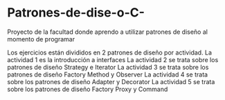 # Patrones-de-dise-o-C-
Proyecto de la facultad donde aprendo a utilizar patrones de diseño al momento de programar

Los ejercicios están divididos en 2 patrones de diseño por actividad.
La actividad 1 es la introducción a interfaces
La actividad 2 se trata sobre los patrones de diseño Strategy e Iterator
La actividad 3 se trata sobre los patrones de diseño Factory Method y Observer
La actividad 4 se trata sobre los patrones de diseño Adapter y Decorator
La actividad 5 se trata sobre los patrones de diseño Factory Proxy y Command
